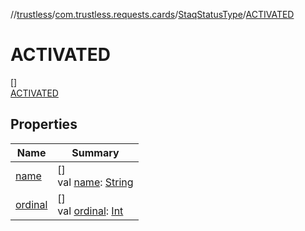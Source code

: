 //[trustless](../../../../index.md)/[com.trustless.requests.cards](../../index.md)/[StaqStatusType](../index.md)/[ACTIVATED](index.md)

# ACTIVATED

[]\
[ACTIVATED](index.md)

## Properties

| Name | Summary |
|---|---|
| [name](../../../com.trustless.requests.kyc.retrieveSteps/-input-k-y-c-type/-d-o-c-u-m-e-n-t/index.md#-372974862%2FProperties%2F851456926) | []<br>val [name](../../../com.trustless.requests.kyc.retrieveSteps/-input-k-y-c-type/-d-o-c-u-m-e-n-t/index.md#-372974862%2FProperties%2F851456926): [String](https://kotlinlang.org/api/latest/jvm/stdlib/kotlin/-string/index.html) |
| [ordinal](../../../com.trustless.requests.kyc.retrieveSteps/-input-k-y-c-type/-d-o-c-u-m-e-n-t/index.md#-739389684%2FProperties%2F851456926) | []<br>val [ordinal](../../../com.trustless.requests.kyc.retrieveSteps/-input-k-y-c-type/-d-o-c-u-m-e-n-t/index.md#-739389684%2FProperties%2F851456926): [Int](https://kotlinlang.org/api/latest/jvm/stdlib/kotlin/-int/index.html) |
